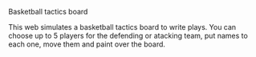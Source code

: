 Basketball tactics board

This web simulates a basketball tactics board to write plays.
You can choose up to 5 players for the defending or atacking team, put names to each one, move them and paint over the board.
